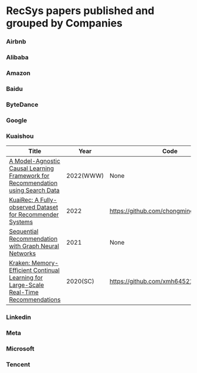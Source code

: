 # RecSys papers published and grouped by Companies

### Airbnb

### Alibaba

### Amazon

### Baidu

### ByteDance

###  Google

### Kuaishou

| Title | Year | Code | With |
| --- | --- | --- | --- |
| [A Model-Agnostic Causal Learning Framework for Recommendation using Search Data](https://arxiv.org/abs/2202.04514) | 2022(WWW) | None | RUC |
| [KuaiRec: A Fully-observed Dataset for Recommender Systems](https://arxiv.org/abs/2202.10842) | 2022 | https://github.com/chongminggao/KuaiRec | USTC, SichuanU, RUC, NUS |
| [Sequential Recommendation with Graph Neural Networks](https://arxiv.org/abs/2106.14226) | 2021 | None | THU |
| [Kraken: Memory-Efficient Continual Learning for Large-Scale Real-Time Recommendations](https://www.computer.org/csdl/proceedings-article/sc/2020/999800a278/1oeOS5ZNHd6) | 2020(SC) | https://github.com/xmh645214784/Kraken | THU |

### Linkedin

### Meta

### Microsoft

### Tencent
